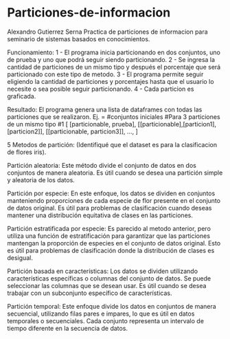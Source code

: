 # Particiones-de-informacion
Alexandro Gutierrez Serna
Practica de particiones de informacion para seminario de sistemas basados en conocimientos.

Funcionamiento:
  1 - El programa inicia particionando en dos conjuntos, uno de prueba y uno que podrá seguir siendo particionando.
  2 - Se ingresa la cantidad de particiones de un mismo tipo y después el porcentaje que será particionado con este tipo de metodo.
  3 - El programa permite seguir eligiendo la cantidad de particiones y porcentajes hasta que el usuario lo necesite o sea posible seguir particionando.
  4 - Cada particion es graficada.

Resultado:
  El programa genera una lista de dataframes con todas las particiones que se realizaron.
  Ej. =
    #conjuntos iniciales     #Para 3 particiones de un mismo tipo         #1
  [ 
  [particionable, prueba], [[particionable],[particion1],[particion2]], [[particionable, particion3]], ...,
  ]

  5 Metodos de partición:
  (Identifiqué que el dataset es para la clasificacion de flores iris).
  
Partición aleatoria:
    Este método divide el conjunto de datos en dos conjuntos de manera aleatoria. Es útil cuando se desea una partición simple y aleatoria de los datos.
  
Partición por especie: 
    En este enfoque, los datos se dividen en conjuntos manteniendo proporciones de cada especie de flor presente en el conjunto de datos original. Es útil para problemas de clasificación cuando deseas mantener una distribución equitativa de clases en las particiones.

Partición estratificada por especie:
    Es parecido al metodo anterior, pero utiliza una función de estratificación para garantizar que las particiones mantengan la proporción de especies en el conjunto de datos original. Esto es útil para problemas de clasificación donde la distribución de clases es desigual.

Partición basada en características: 
    Los datos se dividen utilizando características específicas o columnas del conjunto de datos. Se puede seleccionar las columnas que se desean usar. Es útil cuando se desea trabajar con un subconjunto específico de características.

Partición temporal:
    Este enfoque divide los datos en conjuntos de manera secuencial, utilizando filas pares e impares, lo que es útil en datos temporales o secuenciales. Cada conjunto representa un intervalo de tiempo diferente en la secuencia de datos.
